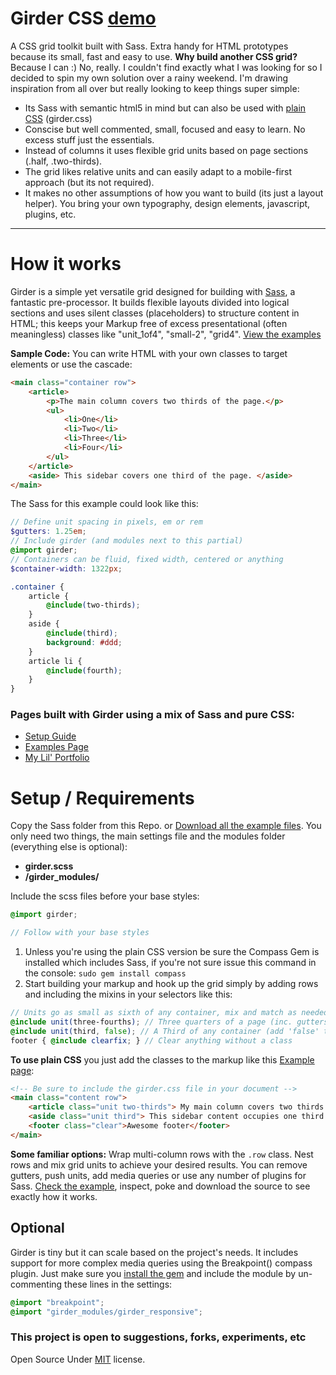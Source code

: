 Girder CSS [demo](http://comfypixel.com/Girder/)
====================

A CSS grid toolkit built with Sass. Extra handy for HTML prototypes because its small, fast and easy to use. **Why build another CSS grid?** Because I can :) No, really. I couldn't find exactly what I was looking for so I decided to spin my own solution over a rainy weekend. I'm drawing inspiration from all over but really looking to keep things super simple:

* Its Sass with semantic html5 in mind but can also be used with [plain CSS](http://comfypixel.com/Girder/guide.html) (girder.css)
* Conscise but well commented, small, focused and easy to learn. No excess stuff just the essentials.
* Instead of columns it uses flexible grid units based on page sections (.half, .two-thirds).
* The grid likes relative units and can easily adapt to a mobile-first approach (but its not required).
* It makes no other assumptions of how you want to build (its just a layout helper). You bring your own typography, design elements, javascript, plugins, etc.

---

# How it works
Girder is a simple yet versatile grid designed for building with <a href="http://sass-lang.com/">Sass</a>, a fantastic pre-processor. It builds flexible layouts divided into logical sections and uses silent classes (placeholders) to structure content in HTML; this keeps your Markup free of excess presentational (often meaningless) classes like "unit_1of4", "small-2", "grid4". [View the examples](http://comfypixel.com/Girder/example-css.html)

**Sample Code:** You can write HTML with your own classes to target elements or use the cascade:
```HTML
<main class="container row">
	<article>
		<p>The main column covers two thirds of the page.</p>
		<ul>
			<li>One</li>
			<li>Two</li>
			<li>Three</li>
			<li>Four</li>
		</ul>
	</article>
	<aside> This sidebar covers one third of the page. </aside>
</main>
```
The Sass for this example could look like this:
```SCSS
// Define unit spacing in pixels, em or rem
$gutters: 1.25em;
// Include girder (and modules next to this partial)
@import girder;
// Containers can be fluid, fixed width, centered or anything
$container-width: 1322px;

.container {
	article {
		@include(two-thirds);
	}
	aside {
		@include(third);
		background: #ddd;
	}
	article li {
		@include(fourth);
	}
}
```
### Pages built with Girder using a mix of Sass and pure CSS:
* [Setup Guide](http://comfypixel.com/Girder/guide.html)
* [Examples Page](http://comfypixel.com/Girder/example-css.html)
* [My Lil' Portfolio](http://fredmaya.com)

# Setup / Requirements
Copy the Sass folder from this Repo. or [Download all the example files](https://github.com/unmaya/Girder/archive/v0.9.5.zip). You only need two things, the main settings file and the modules folder (everything else is optional):

*	**girder.scss**
*	**/girder_modules/**

Include the scss files before your base styles:
```SCSS
@import girder;

// Follow with your base styles
```

1. Unless you're using the plain CSS version be sure the Compass Gem is installed which includes Sass, if you're not sure issue this command in the console: ```sudo gem install compass```
2. Start building your markup and hook up the grid simply by adding rows and including the mixins in your selectors like this:

```SCSS
// Units go as small as sixth of any container, mix and match as needed
@include unit(three-fourths); // Three quarters of a page (inc. gutters by default)
@include unit(third, false); // A Third of any container (add 'false' to remove gutters)
footer { @include clearfix; } // Clear anything without a class
```

**To use plain CSS** you just add the classes to the markup like this [Example page](http://comfypixel.com/Girder/example-css.html):
```HTML
<!-- Be sure to include the girder.css file in your document -->
<main class="content row">
	<article class="unit two-thirds"> My main column covers two thirds of the page. </article>
	<aside class="unit third"> This sidebar content occupies one third of the page. </aside>
	<footer class="clear">Awesome footer</footer>
</main>
```

**Some familiar options:** Wrap multi-column rows with the ```.row``` class. Nest rows and mix grid units to achieve your desired results. You can remove gutters, push units, add media queries or use any number of plugins for Sass. [Check the example](http://comfypixel.com/Girder/), inspect, poke and download the source to see exactly how it works.

## Optional
Girder is tiny but it can scale based on the project's needs. It includes support for more complex media queries using the Breakpoint() compass plugin. Just make sure you [install the gem](http://rubygems.org/gems/breakpoint) and include the module by un-commenting these lines in the settings:

````SCSS
@import "breakpoint";
@import "girder_modules/girder_responsive";
````

### This project is open to suggestions, forks, experiments, etc
Open Source Under <a href="http://opensource.org/licenses/MIT">MIT</a> license.
